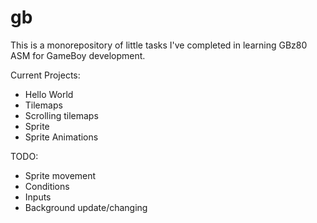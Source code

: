 # gb
This is a monorepository of little tasks I've completed in learning GBz80 ASM for GameBoy development.

Current Projects:
- Hello World
- Tilemaps
- Scrolling tilemaps
- Sprite
- Sprite Animations

TODO:
- Sprite movement
- Conditions
- Inputs
- Background update/changing

